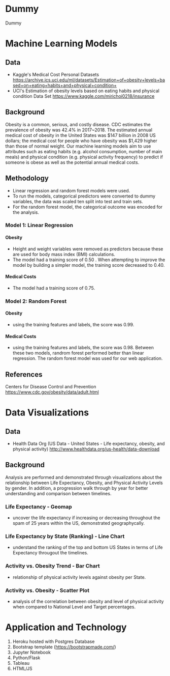 # Dummy
Dummy


# Machine Learning Models
## Data 
- Kaggle's Medical Cost Personal Datasets
https://archive.ics.uci.edu/ml/datasets/Estimation+of+obesity+levels+based+on+eating+habits+and+physical+condition+
- UCI's Estimation of obesity levels based on eating habits and physical condition Data Set
https://www.kaggle.com/mirichoi0218/insurance
## Background
Obesity is a common, serious, and costly disease. CDC estimates the prevalence of obesity was 42.4% in 2017~2018. The estimated annual medical cost of obesity in the United States was $147 billion in 2008 US dollars; the medical cost for people who have obesity was $1,429 higher than those of normal weight.
Our machine learning models aim to use attributes such as eating habits (e.g. alcohol consumption, number of main meals) and physical condition (e.g. physical activity frequency) to predict if someone is obese as well as the potential annual medical costs. 
## Methodology
- Linear regression and random forest models were used.
- To run the models, categorical predictors were converted to dummy variables, the data was scaled ten split into test and train sets. 
- For the random forest model, the categorical outcome was encoded for the analysis.
### Model 1: Linear Regression
#### Obesity 
- Height and weight variables were removed as predictors because these are used for body mass index (BMI) calculations.
- The model had a training score of 0.50 . When attempting to improve the model by building a simpler model, the training score decreased to 0.40. 
#### Medical Costs
- The model had a training score of 0.75.
### Model 2: Random Forest
#### Obesity
- using the training features and labels, the score was 0.99. 
#### Medical Costs
- using the training features and labels, the score was 0.98. 
Between these two models, randrom forest performed better than linear regression. The random forest model was used for our web application.
## References
Centers for Disease Control and Prevention https://www.cdc.gov/obesity/data/adult.html 

# Data Visualizations
## Data
- Health Data Org (US Data - United States - Life expectancy, obesity, and physical activity)
http://www.healthdata.org/us-health/data-download
## Background
Analysis are performed and demonstrated through visualizations about the relationship between Life Expectancy, Obesity, and Physical Activity Levels by gender. 
In addition, a progression walk through by year for better understanding and comparison between timelines. 
### Life Expectancy - Geomap
- uncover the life expectancy if increasing or decreasing throughout the spam of 25 years within the US, demonstrated geographycally.
### Life Expectancy by State (Ranking) - Line Chart
- understand the ranking of the top and bottom US States in terms of Life Expectancy througout the timelines.
### Activity vs. Obesity Trend - Bar Chart
- relationship of physical activity levels against obesity per State.
### Activity vs. Obesity - Scatter Plot
- analysis of the correlation between obesity and level of physical activity when compared to National Level and Target percentages.

# Application and Technology
1. Heroku hosted with Postgres Database
2. Bootstrap template (https://bootstrapmade.com/)
3. Jupyter Notebook
4. Python/Flask
5. Tableau
6. HTML/JS
